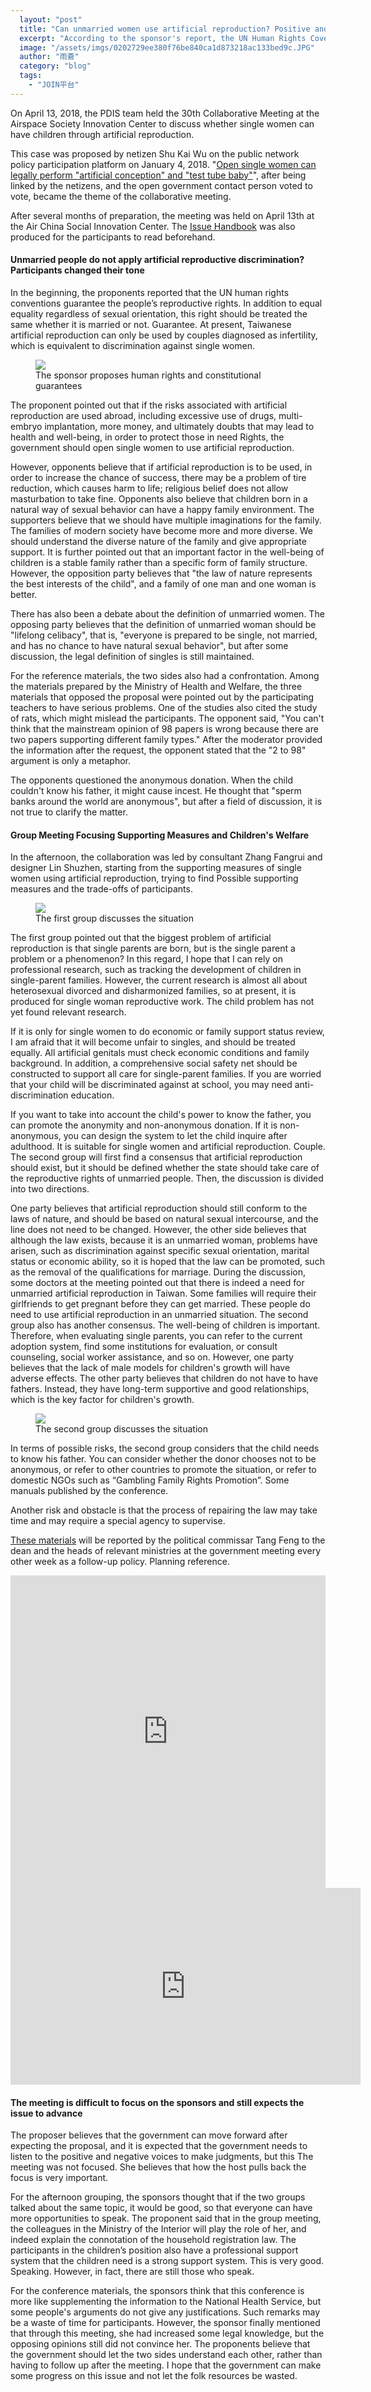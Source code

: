 ```yaml
---
  layout: "post"
  title: "Can unmarried women use artificial reproduction? Positive and negative sides have no consensus"
  excerpt: "According to the sponsor's report, the UN Human Rights Covenant guarantees the people's reproductive rights. In addition to equal equality regardless of sexual orientation, this interest should be equally protected regardless of whether it is married or not. At present, Taiwanese artificial reproduction can only be used by couples diagnosed as infertility, which is equivalent to discrimination against single women. However, opponents believe that children born in a natural way of sexual behavior can have a happy family environment."
  image: "/assets/imgs/0202729ee380f76be840ca1d873218ac133bed9c.JPG"
  author: "雨蒼"
  category: "blog"
  tags: 
    - "JOIN平台"
---
```



On April 13, 2018, the PDIS team held the 30th Collaborative Meeting at the Airspace Society Innovation Center to discuss whether single women can have children through artificial reproduction. 

This case was proposed by netizen Shu Kai Wu on the public network policy participation platform on January 4, 2018. &quot;[Open single women can legally perform &quot;artificial conception&quot; and &quot;test tube baby&quot;](https://join.gov.tw/idea/detail/53479b9a-8cbb-4ea0-9f16-2294c97f24ac)&quot;, after being linked by the netizens, and the open government contact person voted to vote, became the theme of the collaborative meeting. 

 After several months of preparation, the meeting was held on April 13th at the Air China Social Innovation Center. The [Issue Handbook](https://hackmd.io/c/byg3w0-if/) was also produced for the participants to read beforehand. 

#### Unmarried people do not apply artificial reproductive discrimination? Participants changed their tone

In the beginning, the proponents reported that the UN human rights conventions guarantee the people’s reproductive rights. In addition to equal equality regardless of sexual orientation, this right should be treated the same whether it is married or not. Guarantee. At present, Taiwanese artificial reproduction can only be used by couples diagnosed as infertility, which is equivalent to discrimination against single women. 

 <figure> 
 <img src="/assets/imgs/5a1cf8bdc150045df2c754c4022e445faf2b5383.JPG"> 
 <figcaption> The sponsor proposes human rights and constitutional guarantees </figcaption> 
 </figure> 

The proponent pointed out that if the risks associated with artificial reproduction are used abroad, including excessive use of drugs, multi-embryo implantation, more money, and ultimately doubts that may lead to health and well-being, in order to protect those in need Rights, the government should open single women to use artificial reproduction. 

 However, opponents believe that if artificial reproduction is to be used, in order to increase the chance of success, there may be a problem of tire reduction, which causes harm to life; religious belief does not allow masturbation to take fine. Opponents also believe that children born in a natural way of sexual behavior can have a happy family environment. The supporters believe that we should have multiple imaginations for the family. The families of modern society have become more and more diverse. We should understand the diverse nature of the family and give appropriate support. It is further pointed out that an important factor in the well-being of children is a stable family rather than a specific form of family structure. However, the opposition party believes that &quot;the law of nature represents the best interests of the child&quot;, and a family of one man and one woman is better. 

 There has also been a debate about the definition of unmarried women. The opposing party believes that the definition of unmarried woman should be &quot;lifelong celibacy&quot;, that is, &quot;everyone is prepared to be single, not married, and has no chance to have natural sexual behavior&quot;, but after some discussion, the legal definition of singles is still maintained. 

For the reference materials, the two sides also had a confrontation. Among the materials prepared by the Ministry of Health and Welfare, the three materials that opposed the proposal were pointed out by the participating teachers to have serious problems. One of the studies also cited the study of rats, which might mislead the participants. The opponent said, &quot;You can&#39;t think that the mainstream opinion of 98 papers is wrong because there are two papers supporting different family types.&quot; After the moderator provided the information after the request, the opponent stated that the &quot;2 to 98&quot; argument is only a metaphor. 

The opponents questioned the anonymous donation. When the child couldn&#39;t know his father, it might cause incest. He thought that &quot;sperm banks around the world are anonymous&quot;, but after a field of discussion, it is not true to clarify the matter. 

#### Group Meeting Focusing Supporting Measures and Children&#39;s Welfare

In the afternoon, the collaboration was led by consultant Zhang Fangrui and designer Lin Shuzhen, starting from the supporting measures of single women using artificial reproduction, trying to find Possible supporting measures and the trade-offs of participants. 

 <figure> 
 <img src="https://talk.pdis.nat.gov.tw/uploads/default/optimized/2X/4/49e4e28b08cf172f38330f7ecece0e7331f2e0a8_1_690x388.JPG"> 
 <figcaption> The first group discusses the situation </figcaption> 
 </figure> 

The first group pointed out that the biggest problem of artificial reproduction is that single parents are born, but is the single parent a problem or a phenomenon? In this regard, I hope that I can rely on professional research, such as tracking the development of children in single-parent families. However, the current research is almost all about heterosexual divorced and disharmonized families, so at present, it is produced for single woman reproductive work. The child problem has not yet found relevant research. 

If it is only for single women to do economic or family support status review, I am afraid that it will become unfair to singles, and should be treated equally. All artificial genitals must check economic conditions and family background. In addition, a comprehensive social safety net should be constructed to support all care for single-parent families. If you are worried that your child will be discriminated against at school, you may need anti-discrimination education. 

If you want to take into account the child&#39;s power to know the father, you can promote the anonymity and non-anonymous donation. If it is non-anonymous, you can design the system to let the child inquire after adulthood. It is suitable for single women and artificial reproduction. Couple. The second group will first find a consensus that artificial reproduction should exist, but it should be defined whether the state should take care of the reproductive rights of unmarried people. Then, the discussion is divided into two directions. 

One party believes that artificial reproduction should still conform to the laws of nature, and should be based on natural sexual intercourse, and the line does not need to be changed. However, the other side believes that although the law exists, because it is an unmarried woman, problems have arisen, such as discrimination against specific sexual orientation, marital status or economic ability, so it is hoped that the law can be promoted, such as the removal of the qualifications for marriage. During the discussion, some doctors at the meeting pointed out that there is indeed a need for unmarried artificial reproduction in Taiwan. Some families will require their girlfriends to get pregnant before they can get married. These people do need to use artificial reproduction in an unmarried situation. The second group also has another consensus. The well-being of children is important. Therefore, when evaluating single parents, you can refer to the current adoption system, find some institutions for evaluation, or consult counseling, social worker assistance, and so on. However, one party believes that the lack of male models for children&#39;s growth will have adverse effects. The other party believes that children do not have to have fathers. Instead, they have long-term supportive and good relationships, which is the key factor for children&#39;s growth. 

 <figure> 
 <img src="https://talk.pdis.nat.gov.tw/uploads/default/optimized/2X/6/6e3c02e8e699a83a77c344dd21ca86e958c173aa_1_690x388.JPG"> 
 <figcaption> The second group discusses the situation </figcaption> 
 </figure> 

In terms of possible risks, the second group considers that the child needs to know his father. You can consider whether the donor chooses not to be anonymous, or refer to other countries to promote the situation, or refer to domestic NGOs such as “Gambling Family Rights Promotion”. Some manuals published by the conference. 

Another risk and obstacle is that the process of repairing the law may take time and may require a special agency to supervise. 

[These materials](https://realtimeboard.com/app/board/o9j_kzqyefc=/) will be reported by the political commissar Tang Feng to the dean and the heads of relevant ministries at the government meeting every other week as a follow-up policy. Planning reference. 

 <iframe width="100%" height="500" title="Realtimeboard" src="https://realtimeboard.com/app/embed/o9J_kzqyEfc=/?&pres=1" frameborder="0" scrolling="no" allowfullscreen></iframe> 

 <iframe width="560" height="315" src="https://www.youtube.com/embed/5f2lxZqZjXE" frameborder="0" allowfullscreen></iframe> 

#### The meeting is difficult to focus on the sponsors and still expects the issue to advance

The proposer believes that the government can move forward after expecting the proposal, and it is expected that the government needs to listen to the positive and negative voices to make judgments, but this The meeting was not focused. She believes that how the host pulls back the focus is very important. 

For the afternoon grouping, the sponsors thought that if the two groups talked about the same topic, it would be good, so that everyone can have more opportunities to speak. The proponent said that in the group meeting, the colleagues in the Ministry of the Interior will play the role of her, and indeed explain the connotation of the household registration law. The participants in the children’s position also have a professional support system that the children need is a strong support system. This is very good. Speaking. However, in fact, there are still those who speak. 

For the conference materials, the sponsors think that this conference is more like supplementing the information to the National Health Service, but some people&#39;s arguments do not give any justifications. Such remarks may be a waste of time for participants. However, the sponsor finally mentioned that through this meeting, she had increased some legal knowledge, but the opposing opinions still did not convince her. The proponents believe that the government should let the two sides understand each other, rather than having to follow up after the meeting. I hope that the government can make some progress on this issue and not let the folk resources be wasted. 
